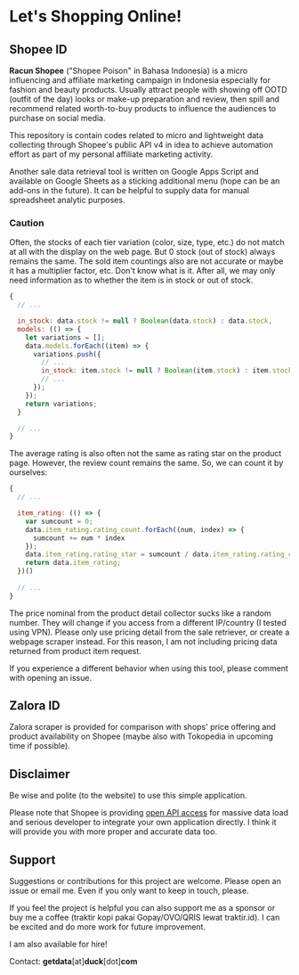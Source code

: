 # Let's Shopping Online!

## Shopee ID

**Racun Shopee** ("Shopee Poison" in Bahasa Indonesia) is a micro influencing and affiliate marketing campaign in Indonesia especially for fashion and beauty products. Usually attract people with showing off OOTD (outfit of the day) looks or make-up preparation and review, then spill and recommend related worth-to-buy products to influence the audiences to purchase on social media.

This repository is contain codes related to micro and lightweight data collecting through Shopee's public API v4 in idea to achieve automation effort as part of my personal affiliate marketing activity.

Another sale data retrieval tool is written on Google Apps Script and available on Google Sheets as a sticking additional menu (hope can be an add-ons in the future). It can be helpful to supply data for manual spreadsheet analytic purposes.

### Caution

Often, the stocks of each tier variation (color, size, type, etc.) do not match at all with the display on the web page. But 0 stock (out of stock) always remains the same. The sold item countings also are not accurate or maybe it has a multiplier factor, etc. Don't know what is it. After all, we may only need information as to whether the item is in stock or out of stock.

```js
{
  // ...

  in_stock: data.stock != null ? Boolean(data.stock) : data.stock,
  models: (() => {
    let variations = [];
    data.models.forEach((item) => {
      variations.push({
        // ...
        in_stock: item.stock != null ? Boolean(item.stock) : item.stock,
        // ...
      });
    });
    return variations;
  }

  // ...
}
```

The average rating is also often not the same as rating star on the product page. However, the review count remains the same. So, we can count it by ourselves:

```js
{
  // ...

  item_rating: (() => {
    var sumcount = 0;
    data.item_rating.rating_count.forEach((num, index) => {
      sumcount += num * index
    });
    data.item_rating.rating_star = sumcount / data.item_rating.rating_count[0];
    return data.item_rating;
  })()
  
  // ...
}
```

The price nominal from the product detail collector sucks like a random number. They will change if you access from a different IP/country (I tested using VPN). Please only use pricing detail from the sale retriever, or create a webpage scraper instead. For this reason, I am not including pricing data returned from product item request.

If you experience a different behavior when using this tool, please comment with opening an issue.

## Zalora ID

Zalora scraper is provided for comparison with shops' price offering and product availability on Shopee (maybe also with Tokopedia in upcoming time if possible).

## Disclaimer

Be wise and polite (to the website) to use this simple application.

Please note that Shopee is providing [open API access](https://open.shopee.com/) for massive data load and serious developer to integrate your own application directly. I think it will provide you with more proper and accurate data too.

## Support

Suggestions or contributions for this project are welcome. Please open an issue or email me. Even if you only want to keep in touch, please.

If you feel the project is helpful you can also support me as a sponsor or buy me a coffee (traktir kopi pakai Gopay/OVO/QRIS lewat traktir.id). I can be excited and do more work for future improvement.

I am also available for hire!

Contact: **getdata**[at]**duck**[dot]**com**
